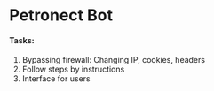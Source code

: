 # Petronect Bot

<h4>Tasks:</h4>
<ol>
    <li>Bypassing firewall: Changing IP, cookies, headers</li>
    <li>Follow steps by instructions</li>
    <li>Interface for users</li>
</ol>